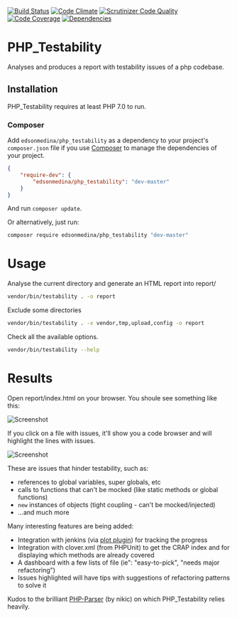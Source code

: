 [![Build Status](https://travis-ci.org/edsonmedina/php_testability.svg?branch=master)](https://travis-ci.org/edsonmedina/php_testability/)
[![Code Climate](https://codeclimate.com/github/edsonmedina/php_testability/badges/gpa.svg)](https://codeclimate.com/github/edsonmedina/php_testability)
[![Scrutinizer Code Quality](http://img.shields.io/scrutinizer/g/edsonmedina/php_testability/master.svg)](https://scrutinizer-ci.com/g/edsonmedina/php_testability/?branch=master)
[![Code Coverage](https://scrutinizer-ci.com/g/edsonmedina/php_testability/badges/coverage.png?b=master)](https://scrutinizer-ci.com/g/edsonmedina/php_testability/?branch=master)
[![Dependencies](https://www.versioneye.com/user/projects/54edb0b5672cff12e900000f/badge.svg?style=flat)](https://www.versioneye.com/user/projects/54edb0b5672cff12e900000f)

# PHP_Testability

Analyses and produces a report with testability issues of a php codebase.

## Installation
PHP_Testability requires at least PHP 7.0 to run.

### Composer 

Add `edsonmedina/php_testability` as a dependency to your project's `composer.json` file if you use [Composer](http://getcomposer.org/) to manage the dependencies of your project. 

```json
{
    "require-dev": {
        "edsonmedina/php_testability": "dev-master"
    }
}
```

And run `composer update`.

Or alternatively, just run:

```bash
composer require edsonmedina/php_testability "dev-master"
```

# Usage

Analyse the current directory and generate an HTML report into report/

```bash
vendor/bin/testability . -o report
```

Exclude some directories

```bash
vendor/bin/testability . -x vendor,tmp,upload,config -o report
```

Check all the available options.

```bash
vendor/bin/testability --help
```


# Results

Open report/index.html on your browser. You shoule see something like this:

![Screenshot](http://www.cianeto.com/testability_dir.png)

If you click on a file with issues, it'll show you a code browser and will highlight the lines with issues.

![Screenshot](http://www.cianeto.com/testability_file.png)


These are issues that hinder testability, such as:
* references to global variables, super globals, etc
* calls to functions that can't be mocked (like static methods or global functions)
* `new` instances of objects (tight coupling - can't be mocked/injected)
* ...and much more

Many interesting features are being added:
* Integration with jenkins (via [plot plugin](https://wiki.jenkins-ci.org/display/JENKINS/Plot+Plugin)) for tracking the progress
* Integration with clover.xml (from PHPUnit) to get the CRAP index and for displaying which methods are already covered
* A dashboard with a few lists of file (ie": "easy-to-pick", "needs major refactoring")
* Issues highlighted will have tips with suggestions of refactoring patterns to solve it

Kudos to the brilliant [PHP-Parser](https://github.com/nikic/PHP-Parser/) (by nikic) on which PHP_Testability relies heavily.

